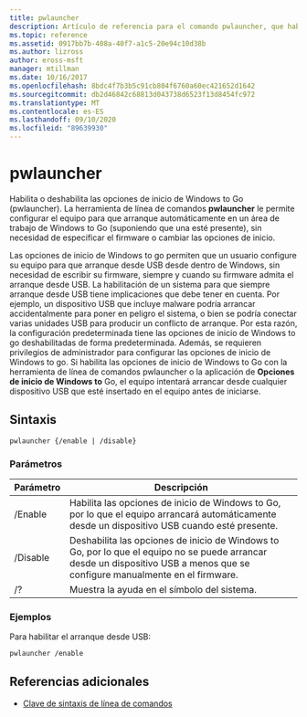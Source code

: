 ```yaml
---
title: pwlauncher
description: Artículo de referencia para el comando pwlauncher, que habilita o deshabilita las opciones de inicio de Windows to Go (pwlauncher).
ms.topic: reference
ms.assetid: 0917bb7b-408a-40f7-a1c5-20e94c10d38b
ms.author: lizross
author: eross-msft
manager: mtillman
ms.date: 10/16/2017
ms.openlocfilehash: 8bdc4f7b3b5c91cb804f6760a60ec421652d1642
ms.sourcegitcommit: db2d46842c68813d043738d6523f13d8454fc972
ms.translationtype: MT
ms.contentlocale: es-ES
ms.lasthandoff: 09/10/2020
ms.locfileid: "89639930"
---
```

# <a name="pwlauncher"></a>pwlauncher

Habilita o deshabilita las opciones de inicio de Windows to Go (pwlauncher). La herramienta de línea de comandos **pwlauncher** le permite configurar el equipo para que arranque automáticamente en un área de trabajo de Windows to Go (suponiendo que una esté presente), sin necesidad de especificar el firmware o cambiar las opciones de inicio.

Las opciones de inicio de Windows to go permiten que un usuario configure su equipo para que arranque desde USB desde dentro de Windows, sin necesidad de escribir su firmware, siempre y cuando su firmware admita el arranque desde USB. La habilitación de un sistema para que siempre arranque desde USB tiene implicaciones que debe tener en cuenta. Por ejemplo, un dispositivo USB que incluye malware podría arrancar accidentalmente para poner en peligro el sistema, o bien se podría conectar varias unidades USB para producir un conflicto de arranque. Por esta razón, la configuración predeterminada tiene las opciones de inicio de Windows to go deshabilitadas de forma predeterminada. Además, se requieren privilegios de administrador para configurar las opciones de inicio de Windows to go. Si habilita las opciones de inicio de Windows to Go con la herramienta de línea de comandos pwlauncher o la aplicación de **Opciones de inicio de Windows to** Go, el equipo intentará arrancar desde cualquier dispositivo USB que esté insertado en el equipo antes de iniciarse.

## <a name="syntax"></a>Sintaxis

```
pwlauncher {/enable | /disable}
```

### <a name="parameters"></a>Parámetros

| Parámetro | Descripción |
|--|--|
| /Enable | Habilita las opciones de inicio de Windows to Go, por lo que el equipo arrancará automáticamente desde un dispositivo USB cuando esté presente. |
| /Disable | Deshabilita las opciones de inicio de Windows to Go, por lo que el equipo no se puede arrancar desde un dispositivo USB a menos que se configure manualmente en el firmware. |
| /? | Muestra la ayuda en el símbolo del sistema. |

### <a name="examples"></a>Ejemplos

Para habilitar el arranque desde USB:

```
pwlauncher /enable
```

## <a name="additional-references"></a>Referencias adicionales

- [Clave de sintaxis de línea de comandos](command-line-syntax-key.md)
